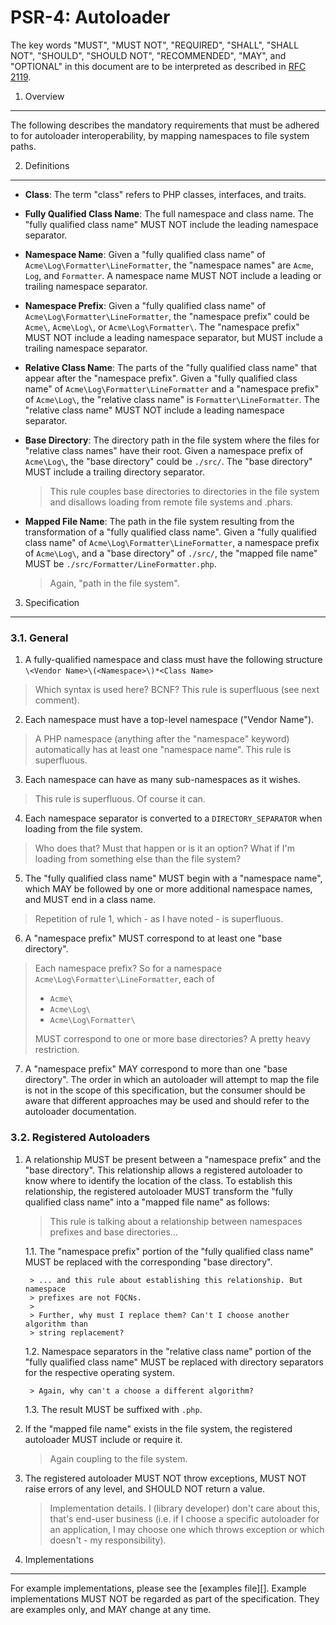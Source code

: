 PSR-4: Autoloader
=================

The key words "MUST", "MUST NOT", "REQUIRED", "SHALL", "SHALL NOT", "SHOULD",
"SHOULD NOT", "RECOMMENDED", "MAY", and "OPTIONAL" in this document are to be
interpreted as described in [RFC 2119](http://tools.ietf.org/html/rfc2119).


1. Overview
-----------

The following describes the mandatory requirements that must be adhered to
for autoloader interoperability, by mapping namespaces to file system paths.


2. Definitions
--------------

- **Class**: The term "class" refers to PHP classes, interfaces, and traits.

- **Fully Qualified Class Name**: The full namespace and class name. The
  "fully qualified class name" MUST NOT include the leading namespace
  separator.

- **Namespace Name**: Given a "fully qualified class name" of
  `Acme\Log\Formatter\LineFormatter`, the "namespace names" are `Acme`, `Log`, and `Formatter`. A
  namespace name MUST NOT include a leading or trailing namespace separator.

- **Namespace Prefix**: Given a "fully qualified class name" of
  `Acme\Log\Formatter\LineFormatter`, the "namespace prefix" could be `Acme\`, `Acme\Log\`, or
  `Acme\Log\Formatter\`. The "namespace prefix" MUST NOT include a leading namespace
  separator, but MUST include a trailing namespace separator.

- **Relative Class Name**: The parts of the "fully qualified class name" that
  appear after the "namespace prefix". Given a "fully qualified class name" of
  `Acme\Log\Formatter\LineFormatter` and a "namespace prefix" of `Acme\Log\`, the "relative
  class name" is `Formatter\LineFormatter`. The "relative class name" MUST NOT include a
  leading namespace separator.

- **Base Directory**: The directory path in the file system where the files
  for "relative class names" have their root. Given a namespace prefix of
  `Acme\Log\`, the "base directory" could be `./src/`.
  The "base directory" MUST include a trailing directory separator.

  > This rule couples base directories to directories in the file system and
  > disallows loading from remote file systems and .phars.

- **Mapped File Name**: The path in the file system resulting from the
  transformation of a "fully qualified class name". Given a "fully qualified
  class name" of `Acme\Log\Formatter\LineFormatter`, a namespace prefix of `Acme\Log\`, and a
  "base directory" of `./src/`, the "mapped file name"
  MUST be `./src/Formatter/LineFormatter.php`.

  > Again, "path in the file system".


3. Specification
----------------

### 3.1. General

1. A fully-qualified namespace and class must have the following
  structure `\<Vendor Name>\(<Namespace>\)*<Class Name>`

  > Which syntax is used here? BCNF? This rule is superfluous (see next comment).

2. Each namespace must have a top-level namespace ("Vendor Name").

  > A PHP namespace (anything after the "namespace" keyword) automatically has
  > at least one "namespace name". This rule is superfluous.

3. Each namespace can have as many sub-namespaces as it wishes.

  > This rule is superfluous. Of course it can.

4. Each namespace separator is converted to a `DIRECTORY_SEPARATOR` when
  loading from the file system.

  > Who does that? Must that happen or is it an option? What if I'm loading
  > from something else than the file system?

5. The "fully qualified class name" MUST begin with a "namespace name", which
MAY be followed by one or more additional namespace names, and MUST end in
a class name.

  > Repetition of rule 1, which - as I have noted - is superfluous.

6. A "namespace prefix" MUST correspond to at least one "base directory".

  > Each namespace prefix? So for a namespace `Acme\Log\Formatter\LineFormatter`,
  > each of
  >
  > * `Acme\`
  > * `Acme\Log\`
  > * `Acme\Log\Formatter\`
  >
  > MUST correspond to one or more base directories? A pretty heavy restriction.

7. A "namespace prefix" MAY correspond to more than one "base directory". The
order in which an autoloader will attempt to map the file is not in the scope
of this specification, but the consumer should be aware that different
approaches may be used and should refer to the autoloader documentation.

### 3.2. Registered Autoloaders

1. A relationship MUST be present between a "namespace prefix" and the "base
   directory". This relationship allows a registered autoloader to know where to
   identify the location of the class. To establish this relationship, the
   registered autoloader MUST transform the "fully qualified class name" into a
   "mapped file name" as follows:

   > This rule is talking about a relationship between namespaces prefixes and
   > base directories...

   1.1. The "namespace prefix" portion of the "fully qualified class name"
        MUST be replaced with the corresponding "base directory".

        > ... and this rule about establishing this relationship. But namespace
        > prefixes are not FQCNs.
        >
        > Further, why must I replace them? Can't I choose another algorithm than
        > string replacement?

   1.2. Namespace separators in the "relative class name" portion of the
        "fully qualified class name" MUST be replaced with directory separators
        for the respective operating system.

        > Again, why can't a choose a different algorithm?

   1.3. The result MUST be suffixed with `.php`.

2. If the "mapped file name" exists in the file system, the registered
   autoloader MUST include or require it.

   > Again coupling to the file system.

3. The registered autoloader MUST NOT throw exceptions, MUST NOT raise errors
   of any level, and SHOULD NOT return a value.

   > Implementation details. I (library developer) don't care about this, that's
   > end-user business (i.e. if I choose a specific autoloader for an application,
   > I may choose one which throws exception or which doesn't - my responsibility).


4. Implementations
------------------

For example implementations, please see the [examples file][]. Example
implementations MUST NOT be regarded as part of the specification. They are
examples only, and MAY change at any time.

[examples]: psr-4-autoloader-examples.php
